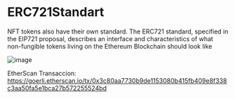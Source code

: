 # ERC721Standart
 NFT tokens also have their own standard. The ERC721 standard, specified in the EIP721 proposal, describes an interface and characteristics of what non-fungible tokens living on the Ethereum Blockchain should look like
 
 ![image](https://user-images.githubusercontent.com/42863568/200586775-738a633a-0bc2-4c75-96d8-2499b877e0b5.png)

EtherScan Transaccion: https://goerli.etherscan.io/tx/0x3c80aa7730b9de1153080b415fb409e8f338c3aa50fa5e1bca27b572255524bd
